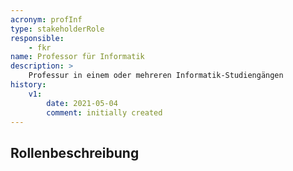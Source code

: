 ```yaml
---
acronym: profInf
type: stakeholderRole
responsible: 
    - fkr
name: Professor für Informatik
description: >
    Professur in einem oder mehreren Informatik-Studiengängen
history:
    v1:
        date: 2021-05-04
        comment: initially created
---
```


## Rollenbeschreibung